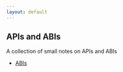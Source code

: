 ```yaml
---
layout: default
---
```


## APIs and ABIs

A collection of small notes on APIs and ABIs

 * [ABIs](./ABIs.md)
